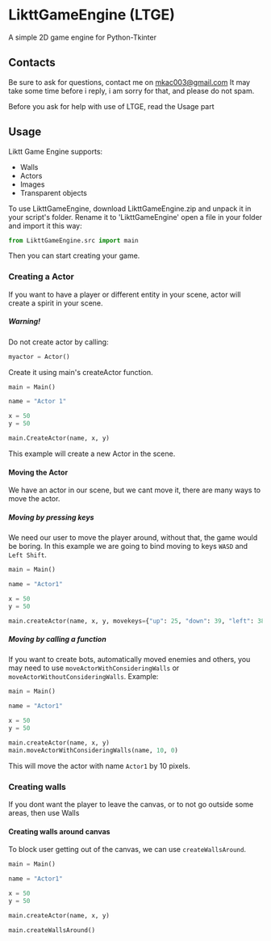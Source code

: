 # LikttGameEngine (LTGE)
A simple 2D game engine for Python-Tkinter

## Contacts
Be sure to ask for questions, contact me on mkac003@gmail.com
It may take some time before i reply, i am sorry for that,
and please do not spam.

Before you ask for help with use of LTGE, read the Usage part

## Usage

Liktt Game Engine supports:

- Walls
- Actors
- Images
- Transparent objects

To use LikttGameEngine, download LikttGameEngine.zip and unpack it in your script's folder. Rename it to 'LikttGameEngine'
open a file in your folder and import it this way:
```python
from LikttGameEngine.src import main
```
Then you can start creating your game.

### Creating a Actor
If you want to have a player or different entity in your scene, actor will create a spirit in your scene.

##### Warning!

Do not create actor by calling:
```python
myactor = Actor()
```
Create it using main's createActor function.
```python
main = Main()

name = "Actor 1"

x = 50
y = 50

main.CreateActor(name, x, y)
```
This example will create a new Actor in the scene.

#### Moving the Actor
We have an actor in our scene, but we cant move it, there are many ways to move the actor.

##### Moving by pressing keys
We need our user to move the player around, without that, the game would be boring.
In this example we are going to bind moving to keys `WASD` and `Left Shift`.
```python
main = Main()

name = "Actor1"

x = 50
y = 50

main.createActor(name, x, y, movekeys={"up": 25, "down": 39, "left": 38, "right": 40, "shift": 50})

```
##### Moving by calling a function
If you want to create bots, automatically moved enemies and others, you may need to use `moveActorWithConsideringWalls` or `moveActorWithoutConsideringWalls`.
Example:
```python
main = Main()

name = "Actor1"

x = 50
y = 50

main.createActor(name, x, y)
main.moveActorWithConsideringWalls(name, 10, 0)
```
This will move the actor with name `Actor1` by 10 pixels.

### Creating walls
If you dont want the player to leave the canvas, or to not go outside some areas, then use Walls

#### Creating walls around canvas
To block user getting out of the canvas, we can use `createWallsAround`.
```python
main = Main()

name = "Actor1"

x = 50
y = 50

main.createActor(name, x, y)

main.createWallsAround()
```
